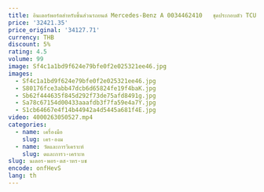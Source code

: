 ```yaml
---
title: อินเตอร์พอร์ตสําหรับชิ้นส่วนรถยนต์ Mercedes-Benz A 0034462410   ชุดประกอบตัว TCU เกียร์ 722.8
price: '32421.35'
price_original: '34127.71'
currency: THB
discount: 5%
rating: 4.5
volume: 99
image: Sf4c1a1bd9f624e79bfe0f2e025321ee46.jpg
images:
  - Sf4c1a1bd9f624e79bfe0f2e025321ee46.jpg
  - S80176fce3abb47dcb6d65824fe19f4baK.jpg
  - Sb62f444635f845d292f73de75afd8491g.jpg
  - Sa78c67154d00433aaafdb3f7fa59e4a7Y.jpg
  - S1cb64667e4f14b44942a4d5445a681f4E.jpg
video: 4000263050527.mp4
categories:
  - name: เครื่องมือ
    slug: เคร-องม
  - name: วัดและการวิเคราะห์
    slug: ดและการว-เคราะห
slug: นเตอร-พอร-ตส-าหร-บช
encode: onfHevS
lang: th
---
```

  